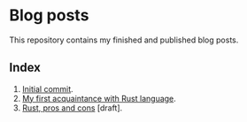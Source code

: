 # Blog posts

This repository contains my finished and published blog posts.

## Index

1. [Initial commit](posts/initial%20commit.md).
1. [My first acquaintance with Rust language](posts/rust/rust%20acquaintance.md).
1. [Rust, pros and cons](posts/rust/rust,%20pros%20and%20cons.md) [draft].
